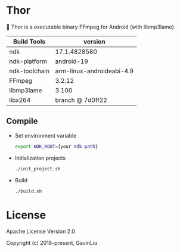 # Thor

🔨 Thor is a executable binary FFmpeg for Android (with libmp3lame)

| Build Tools   | version                   |
| ------------- | ------------------------- |
| ndk           | 17.1.4828580              |
| ndk-platform  | android-19                |
| ndk-toolchain | arm-linux-androideabi-4.9 |
| FFmpeg        | 3.2.12                    |
| libmp3lame    | 3.100                     |
| libx264       | branch @ 7d0ff22          |

## Compile

- Set environment variable

  ```bash
  export NDK_ROOT={your ndk path}
  ```

- Initialization projects

  ```bash
  ./init_project.sh
  ```

- Build

  ```bash
  ./build.sh
  ```

# License

Apache License Version 2.0

Copyright (c) 2018-present, GavinLiu
